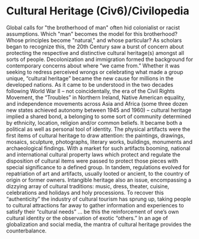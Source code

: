 # Cultural Heritage (Civ6)/Civilopedia

Global calls for "the brotherhood of man" often hid colonialist or racist assumptions. Which "man" becomes the model for this brotherhood? Whose principles become "natural," and whose particular? As scholars began to recognize this, the 20th Century saw a burst of concern about protecting the respective and distinctive cultural heritage(s) amongst all sorts of people. Decolonization and immigration formed the background for contemporary concerns about where “we came from.” Whether it was seeking to redress perceived wrongs or celebrating what made a group unique, “cultural heritage” became the new cause for millions in the developed nations.
As it came to be understood in the two decades following World War II – not coincidentally, the era of the Civil Rights Movement, the “Troubles” in Northern Ireland, Native American equality, and independence movements across Asia and Africa (some three dozen new states achieved autonomy between 1945 and 1960) – cultural heritage implied a shared bond, a belonging to some sort of community determined by ethnicity, location, religion and/or common beliefs. It became both a political as well as personal tool of identity.
The physical artifacts were the first items of cultural heritage to draw attention: the paintings, drawings, mosaics, sculpture, photographs, literary works, buildings, monuments and archaeological findings. With a market for such artifacts booming, national and international cultural property laws which protect and regulate the disposition of cultural items were passed to protect those pieces with special significance to a defined group. In tandem, regulations evolved for repatriation of art and artifacts, usually looted or ancient, to the country of origin or former owners.
Intangible heritage also an issue, encompassing a dizzying array of cultural traditions: music, dress, theater, cuisine, celebrations and holidays and holy processions. To recover this “authenticity” the industry of cultural tourism has sprung up, taking people to cultural attractions far away to gather information and experiences to satisfy their “cultural needs” … be this the reinforcement of one’s own cultural identity or the observation of exotic “others.” In an age of globalization and social media, the mantra of cultural heritage provides the counterbalance.